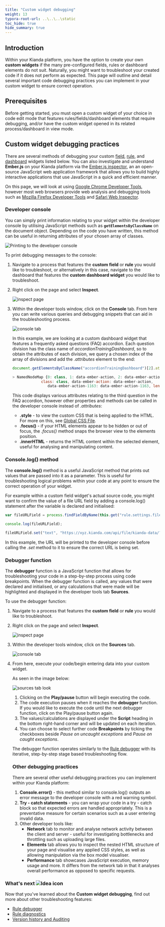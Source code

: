 ```yaml
---
title: "Custom widget debugging"
weight: 13
typora-root-url: ..\..\..\static
toc_hide: true
hide_summary: true
---
```


## Introduction

Within your Kianda platform, you have the option to create your own **custom widgets** if the many pre-configured fields, rules or dashboard elements do not suit. Naturally, you might want to troubleshoot your created code if it does not perform as expected. This page will outline and detail several important code debugging practices you can implement in your custom widget to ensure correct operation.

## Prerequisites

Before getting started, you must open a custom widget of your choice in code edit mode that features rules/fields/dashboard elements that require debugging, and/or have the custom widget opened in its related process/dashboard in view mode.



## Custom widget debugging practices

There are several methods of debugging your custom [field](/docs/low-code/field-widget/), [rule](/docs/low-code/rule-widget/),  and [dashboard](/docs/low-code/dashboard-widget/) widgets listed below. You can also investigate and understand **Ember.js** on your Kianda platform via the [Ember.js inspector](/docs/low-code/using-the-ember-inspector/), an an open-source JavaScript web application framework that allows you to build highly interactive applications that use JavaScript in a quick and efficient manner.

On this page, we will look at using [Google Chrome Developer Tools](https://developer.chrome.com/docs/devtools/), however most web browsers provide web analysis and debugging tools such as [Mozilla Firefox Developer Tools](https://www.mozilla.org/en-US/firefox/developer/) and [Safari Web Inspector](https://developer.apple.com/library/archive/documentation/NetworkingInternetWeb/Conceptual/Web_Inspector_Tutorial/Introduction/Introduction.html#//apple_ref/doc/uid/TP40017576-CH1-SW1).



### Developer console

You can simply print information relating to your widget within the developer console by utilising JavaScript methods such as **`getElementsByClassName`** on the document object. Depending on the code you have written, this method can be useful in returning attributes of your chosen array of classes.

![Printing to the developer console](/images/developer-console-debug.png)

To print debugging messages to the console:

1. Navigate to a process that features the **custom field** or **rule** you would like to troubleshoot, or alternatively in this case, navigate to the dashboard that features the **custom dashboard widget** you would like to troubleshoot.

2. Right click on the page and select **Inspect**.

   ![inspect page](/images/inspect.png)

3. Within the developer tools window, click on the **Console** tab. From here you can write various queries and debugging snippets that can aid in the troubleshooting process.

   ![console tab](/images/console-tab.png)

   In this example, we are looking at a custom dashboard widget that features a frequently asked questions (FAQ) accordion. Each question division has the class name of *accordionTrainingDashboard*, so to obtain the attributes of each division, we query a chosen index of the array of divisions and add the *.attributes* element to the end:

   ```javascript
   document.getElementsByClassName("accordionTrainingDashboard")[2].attributes;
   
   > NamedNodeMap {0: class, 1: data-ember-action, 2: data-ember-action-1163, 
       			class: class, data-ember-action: data-ember-action, 
                   data-ember-action-1163: data-ember-action-1163, length: 3}
   ```

   This code displays various attributes relating to the third question in the FAQ accordion, however other properties and methods can be called in the developer console instead of *.attributes*:
   
   * **.style** - to view the custom CSS that is being applied to the HTML. For more on this, see [Global CSS File](/docs/low-code/global-css/).
   * **.focus()** - if your HTML elements appear to be hidden or out of focus, the *.focus()* method snaps the browser view to the elements position.
   * **.innerHTML** - returns the HTML content within the selected element, useful for analysing and manipulating content.



### Console.log() method

The **console.log()** method is a useful JavaScript method that prints out values that are passed into it as a parameter. This is useful for troubleshooting logical problems within your code at any point to ensure the correct operation of your widget.

For example within a custom field widget's actual source code, you might want to confirm the value of a file URL field by adding a console.log() statement after the variable is declared and initialised:

```javascript
var fileURLField = process.findFieldByName(this.get("rule.settings.fileURL.name"));

console.log(fileURLField);
 
fileURLField.set("text", "https://xyz.kianda.com/api/file/kianda-data/?file="+sourceField.data.value[0].fileUrl);
```

In this example, the URL will be printed to the developer console before calling the *.set* method to it to ensure the correct URL is being set.

### Debugger function

The **debugger** function is a JavaScript function that allows for troubleshooting your code in a step-by-step process using code breakpoints. When the debugger function is called, any values that were declared and initialised, or any calculations that were made will be highlighted and displayed in the developer tools tab **Sources**.

To use the debugger function:

1. Navigate to a process that features the **custom field** or **rule** you would like to troubleshoot.

2. Right click on the page and select **Inspect**.

   ![inspect page](/images/inspect.png)

3. Within the developer tools window, click on the **Sources** tab.

   ![console tab](/images/source-tab.png)

4. From here, execute your code/begin entering data into your custom widget.

   As seen in the image below:

   ![sources tab look](/images/sources-tab3.png)

   1. Clicking on the **Play/pause** button will begin executing the code. 
   2. The code execution pauses when it reaches the **debugger** function. If you would like to execute the code until the next debugger function, click on the Play/pause button again.
   3. The values/calculations are displayed under the **Script** heading in the bottom right-hand corner and will be updated on each iteration.
   4. You can choose to select further code **Breakpoints** by ticking the checkboxes beside *Pause on uncaught exceptions* and *Pause on caught exceptions*.
   
   The debugger function operates similarly to the [Rule debugger](/docs/troubleshooting/rule-debugger) with its iterative, step-by-step stage based troubleshooting flow.
   
   
   
   ### Other debugging practices
   
   There are several other useful debugging practices you can implement within your Kianda platform:
   
   1. **Console.error()** - this method similar to console.log() outputs an error message to the developer console with a red warning symbol.
   2. **Try - catch statements** - you can wrap your code in a try - catch block so that expected errors are handled appropriately. This is a preventative measure for certain scenarios such as a user entering invalid data. 
   3. Other developer tools like:
      * **Network** tab to monitor and analyse network activity between the client and server - useful for investigating bottlenecks and throttling such as uploading large files.
      * **Elements** tab allows you to inspect the nested HTML structure of your page and visualise any applied CSS styles, as well as allowing manipulation via the box model visualiser.
      * **Performance** tab showcases JavaScript execution, memory usage and more. It differs from the network tab in that it analyses overall performance as opposed to specific requests.

### What's next  ![Idea icon](/images/18.png) ###

Now that you've learned about the **Custom widget debugging**, find out more about other troubleshooting features:

- [Rule debugger](/docs/troubleshooting/rule-debugger)
- [Rule diagnostics](/docs/troubleshooting/rule-diagnostics/)
- [Version history and Auditing](/docs/troubleshooting/version-history-and-auditing)

